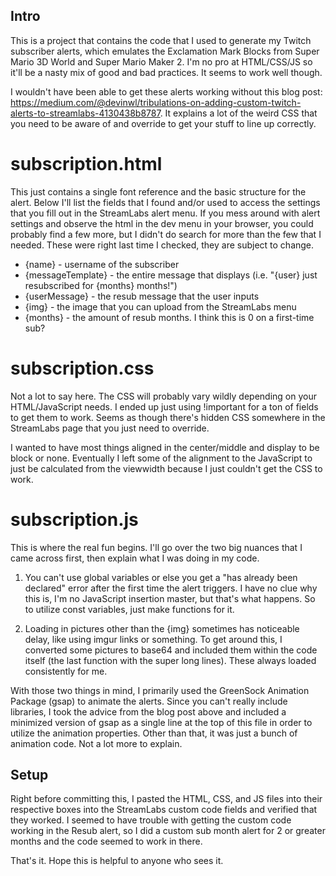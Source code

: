 ## Intro

This is a project that contains the code that I used to generate my Twitch  subscriber alerts, which emulates the Exclamation Mark Blocks from Super Mario 3D World and Super Mario Maker 2. I'm no pro at HTML/CSS/JS so it'll be a nasty mix of good and bad practices. It seems to work well though.

I wouldn't have been able to get these alerts working without this blog post: https://medium.com/@devinwl/tribulations-on-adding-custom-twitch-alerts-to-streamlabs-4130438b8787. It explains a lot of the weird CSS that you need to be aware of and override to get your stuff to line up correctly.


# subscription.html

This just contains a single font reference and the basic structure for the alert. Below I'll list the fields that I found and/or used to access the settings that you fill out in the StreamLabs alert menu. If you mess around with alert settings and observe the html in the dev menu in your browser, you could probably find a few more, but I didn't do search for more than the few that I needed. These were right last time I checked, they are subject to change.

- {name} - username of the subscriber
- {messageTemplate} - the entire message that displays (i.e. "{user} just resubscribed for {months} months!")
- {userMessage} - the resub message that the user inputs
- {img} - the image that you can upload from the StreamLabs menu
- {months} - the amount of resub months. I think this is 0 on a first-time sub?


# subscription.css

Not a lot to say here. The CSS will probably vary wildly depending on your HTML/JavaScript needs. I ended up just using !important for a ton of fields to get them to work. Seems as though there's hidden CSS somewhere in the StreamLabs page that you just need to override. 

I wanted to have most things aligned in the center/middle and display to be block or none. Eventually I left some of the alignment to the JavaScript to just be calculated from the viewwidth because I just couldn't get the CSS to work. 


# subscription.js

This is where the real fun begins. I'll go over the two big nuances that I came across first, then explain what I was doing in my code.

1. You can't use global variables or else you get a "has already been declared" error after the first time the alert triggers. I have no clue why this is, I'm no JavaScript insertion master, but that's what happens. So to utilize const variables, just make functions for it.

2. Loading in pictures other than the {img} sometimes has noticeable delay, like using imgur links or something. To get around this, I converted some pictures to base64 and included them within the code itself (the last function with the super long lines). These always loaded consistently for me.

With those two things in mind, I primarily used the GreenSock Animation Package (gsap) to animate the alerts. Since you can't really include libraries, I took the advice from the blog post above and included a minimized version of gsap as a single line at the top of this file in order to utilize the animation properties. Other than that, it was just a bunch of animation code. Not a lot more to explain.


## Setup

Right before committing this, I pasted the HTML, CSS, and JS files into their respective boxes into the StreamLabs custom code fields and verified that they worked. I seemed to have trouble with getting the custom code working in the Resub alert, so I did a custom sub month alert for 2 or greater months and the code seemed to work in there.

That's it. Hope this is helpful to anyone who sees it.
